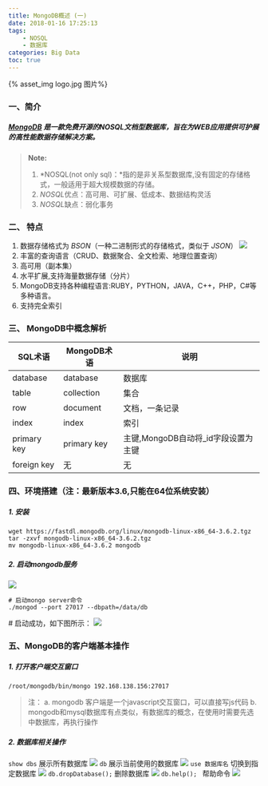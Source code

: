 ```yaml
---
title: MongoDB概述 (一)
date: 2018-01-16 17:25:13
tags: 
	- NOSQL
	- 数据库
categories: Big Data
toc: true
---
```

{% asset_img  logo.jpg 图片%}
### 一、简介
##### *[MongoDB](https://www.mongodb.com/what-is-mongodb)* 是一款免费开源的NOSQL文档型数据库，旨在为WEB应用提供可护展的高性能数据存储解决方案。
> **Note:**
> 1. *NOSQL(not only sql)：*指的是非关系型数据库,没有固定的存储格式，一般适用于超大规模数据的存储。
> 2. *NOSQL*优点：高可用、可扩展、低成本、数据结构灵活
> 3. *NOSQL*缺点：弱化事务

<!-- more -->
### 二、 特点
1. 数据存储格式为 *BSON*（一种二进制形式的存储格式，类似于 *JSON*）
![](00.png)
2. 丰富的查询语言（CRUD、数据聚合、全文检索、地理位置查询）
3. 高可用（副本集）
4. 水平扩展,支持海量数据存储（分片）
5. MongoDB支持各种编程语言:RUBY，PYTHON，JAVA，C++，PHP，C#等多种语言。
6. 支持完全索引

### 三、 MongoDB中概念解析
| SQL术语     | MongoDB术语 | 说明 |
| ----------- | ----------- | --------- |
| database    | database    | 数据库|
| table       | collection  | 集合 |
| row         | document    | 文档，一条记录 |
| index       | index       | 索引 |
| primary key | primary key | 主键,MongoDB自动将_id字段设置为主键 |
| foreign key            |  无           | 无|

### 四、环境搭建（注：最新版本3.6,只能在64位系统安装）
##### 1. 安装  
  ```
  wget https://fastdl.mongodb.org/linux/mongodb-linux-x86_64-3.6.2.tgz
  tar -zxvf mongodb-linux-x86_64-3.6.2.tgz
  mv mongodb-linux-x86_64-3.6.2 mongodb
  ```
##### 2. 启动mongodb服务  
  ![](0.png)
  ```
  # 启动mongo server命令
  ./mongod --port 27017 --dbpath=/data/db
  ```

  \# 启动成功，如下图所示：
  ![](1.png)

### 五、MongoDB的客户端基本操作
##### 1. 打开客户端交互窗口
  ```
  /root/mongodb/bin/mongo 192.168.138.156:27017
  ```

  >注：
  > a. mongodb 客户端是一个javascript交互窗口，可以直接写js代码
  > b. mongodb和mysql数据库有点类似，有数据库的概念，在使用时需要先选中数据库，再执行操作
  
##### 2. 数据库相关操作
  ``show dbs`` 展示所有数据库
  ![](3.png)
  `` db `` 展示当前使用的数据库
  ![](4.png)
  `` use 数据库名 `` 切换到指定数据库
  ![](5.png)
  `` db.dropDatabase(); `` 删除数据库
  ![](6.png)
  ``db.help(); `` 帮助命令
  ![](7.png)